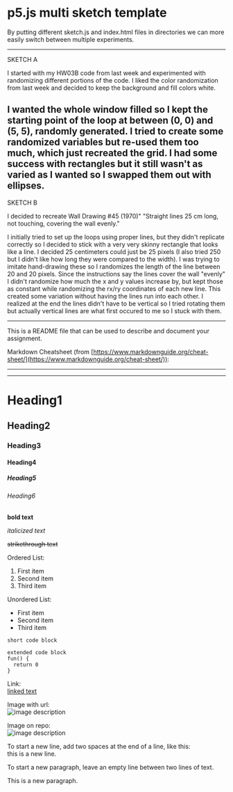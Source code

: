 # p5.js multi sketch template

By putting different sketch.js and index.html files in directories we can more easily switch between multiple experiments.

---
SKETCH A

I started with my HW03B code from last week and experimented with randomizing different portions of the code. I liked the color randomization from last week and decided to keep the background and fill colors white. 

I wanted the whole window filled so I kept the starting point of the loop at between (0, 0) and (5, 5), randomly generated. I tried to create some randomized variables but re-used them too much, which just recreated the grid. I had some success with rectangles but it still wasn't as varied as I wanted so I swapped them out with ellipses. 
---
SKETCH B

I decided to recreate Wall Drawing #45 (1970)" "Straight lines 25 cm long, not touching, covering the wall evenly."

I initially tried to set up the loops using proper lines, but they didn't replicate correctly so I decided to stick with a very very skinny rectangle that looks like a line. I decided 25 centimeters could just be 25 pixels (I also tried 250 but I didn't like how long they were compared to the width). I was trying to imitate hand-drawing these so I randomizes the length of the line between 20 and 20 pixels. Since the instructions say the lines cover the wall "evenly" I didn't randomize how much the x and y values increase by, but kept those as constant while randomizing the rx/ry coordinates of each new line. This created some variation without having the lines run into each other. I realized at the end the lines didn't have to be vertical so I tried rotating them but actually vertical lines are what first occured to me so I stuck with them. 


---
This is a README file that can be used to describe and document your assignment.

Markdown Cheatsheet (from [https://www.markdownguide.org/cheat-sheet/](https://www.markdownguide.org/cheat-sheet/)):

---
---

# Heading1
## Heading2
### Heading3
#### Heading4
##### Heading5
###### Heading6

**bold text**

*italicized text*

~~strikethrough text~~

Ordered List:
1. First item
2. Second item
3. Third item

Unordered List:
- First item
- Second item
- Third item

`short code block`

```
extended code block
fun() {
  return 0
}
```

Link:  
[linked text](https://www.example.com)


Image with url:  
![image description](https://dm-gy-6063-2024f-b.github.io/assets/homework/02/clark-espaco-modulado-00.jpg)


Image on repo:  
![image description](./file-name.jpg)


To start a new line, add two spaces at the end of a line, like this:  
this is a new line.


To start a new paragraph, leave an empty line between two lines of text.

This is a new paragraph.

